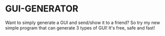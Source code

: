 # GUI-GENERATOR
Want to simply generate a GUI and send/show it to a friend? So try my new simple program that can generate 3 types of GUI! It's free, safe and fast!
